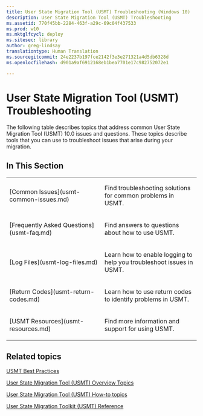 ```yaml
---
title: User State Migration Tool (USMT) Troubleshooting (Windows 10)
description: User State Migration Tool (USMT) Troubleshooting
ms.assetid: 770f45bb-2284-463f-a29c-69c04f437533
ms.prod: w10
ms.mktglfcycl: deploy
ms.sitesec: library
author: greg-lindsay
translationtype: Human Translation
ms.sourcegitcommit: 24e2237b197fce2142f3e3e271321a4d5db6328d
ms.openlocfilehash: d901a9af6912168eb1bea7701e17c982752072e1

---
```


# User State Migration Tool (USMT) Troubleshooting


The following table describes topics that address common User State Migration Tool (USMT) 10.0 issues and questions. These topics describe tools that you can use to troubleshoot issues that arise during your migration.

## In This Section


<table>
<colgroup>
<col width="50%" />
<col width="50%" />
</colgroup>
<tbody>
<tr class="odd">
<td align="left"><p>[Common Issues](usmt-common-issues.md)</p></td>
<td align="left"><p>Find troubleshooting solutions for common problems in USMT.</p></td>
</tr>
<tr class="even">
<td align="left"><p>[Frequently Asked Questions](usmt-faq.md)</p></td>
<td align="left"><p>Find answers to questions about how to use USMT.</p></td>
</tr>
<tr class="odd">
<td align="left"><p>[Log Files](usmt-log-files.md)</p></td>
<td align="left"><p>Learn how to enable logging to help you troubleshoot issues in USMT.</p></td>
</tr>
<tr class="even">
<td align="left"><p>[Return Codes](usmt-return-codes.md)</p></td>
<td align="left"><p>Learn how to use return codes to identify problems in USMT.</p></td>
</tr>
<tr class="odd">
<td align="left"><p>[USMT Resources](usmt-resources.md)</p></td>
<td align="left"><p>Find more information and support for using USMT.</p></td>
</tr>
</tbody>
</table>

 

## Related topics


[USMT Best Practices](usmt-best-practices.md)

[User State Migration Tool (USMT) Overview Topics](usmt-topics.md)

[User State Migration Tool (USMT) How-to topics](usmt-how-to.md)

[User State Migration Toolkit (USMT) Reference](usmt-reference.md)

 

 








<!--HONumber=Jun16_HO4-->


